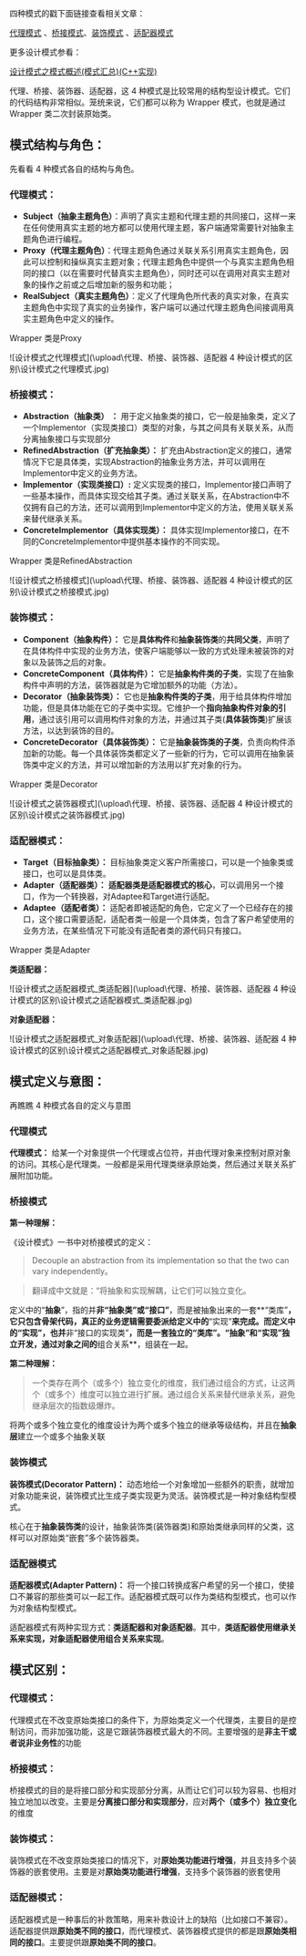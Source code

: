 四种模式的戳下面链接查看相关文章：

[代理模式](https://blog.csdn.net/leacock1991/article/details/112156920) 、[桥接模式](https://blog.csdn.net/leacock1991/article/details/111998683)、[装饰模式](https://blog.csdn.net/leacock1991/article/details/112056643) 、[适配器模式](https://blog.csdn.net/leacock1991/article/details/111938387)

更多设计模式参看：

[设计模式之模式概述(模式汇总)(C++实现)](https://blog.csdn.net/leacock1991/article/details/111713017)

代理、桥接、装饰器、适配器，这 4 种模式是比较常用的结构型设计模式。它们的代码结构非常相似。笼统来说，它们都可以称为 Wrapper 模式，也就是通过 Wrapper 类二次封装原始类。

## 模式结构与角色：

先看看 4 种模式各自的结构与角色。

### 代理模式：

- **Subject（抽象主题角色）**：声明了真实主题和代理主题的共同接口，这样一来在任何使用真实主题的地方都可以使用代理主题，客户端通常需要针对抽象主题角色进行编程。
- **Proxy（代理主题角色）**：代理主题角色通过关联关系引用真实主题角色，因此可以控制和操纵真实主题对象；代理主题角色中提供一个与真实主题角色相同的接口（以在需要时代替真实主题角色），同时还可以在调用对真实主题对象的操作之前或之后增加新的服务和功能；
- **RealSubject（真实主题角色）**：定义了代理角色所代表的真实对象，在真实主题角色中实现了真实的业务操作，客户端可以通过代理主题角色间接调用真实主题角色中定义的操作。

Wrapper 类是Proxy

![设计模式之代理模式](\upload\代理、桥接、装饰器、适配器 4 种设计模式的区别\设计模式之代理模式.jpg)

### 桥接模式：

- **Abstraction（抽象类） ：** 用于定义抽象类的接口，它一般是抽象类，定义了一个Implementor（实现类接口）类型的对象，与其之间具有关联关系，从而分离抽象接口与实现部分
- **RefinedAbstraction（扩充抽象类）：** 扩充由Abstraction定义的接口，通常情况下它是具体类，实现Abstraction的抽象业务方法，并可以调用在Implementor中定义的业务方法。
- **Implementor（实现类接口）:** 定义实现类的接口，Implementor接口声明了一些基本操作，而具体实现交给其子类。通过关联关系，在Abstraction中不仅拥有自己的方法，还可以调用到Implementor中定义的方法，使用关联关系来替代继承关系。
- **ConcreteImplementor（具体实现类）：** 具体实现Implementor接口，在不同的ConcreteImplementor中提供基本操作的不同实现。

Wrapper 类是RefinedAbstraction

![设计模式之桥接模式](\upload\代理、桥接、装饰器、适配器 4 种设计模式的区别\设计模式之桥接模式.jpg)



### 装饰模式：

- **Component（抽象构件）：** 它是**具体构件**和**抽象装饰类**的**共同父类**，声明了在具体构件中实现的业务方法，使客户端能够以一致的方式处理未被装饰的对象以及装饰之后的对象。
- **ConcreteComponent（具体构件）：** 它是**抽象构件类的子类**，实现了在抽象构件中声明的方法，装饰器就是为它增加额外的功能（方法）。
- **Decorator（抽象装饰类）：** 它也是**抽象构件类的子类**，用于给具体构件增加功能，但是具体功能在它的子类中实现。它维护一个**指向抽象构件对象的引用**，通过该引用可以调用构件对象的方法，并通过其子类(**具体装饰类**)扩展该方法，以达到装饰的目的。
- **ConcreteDecorator（具体装饰类）：** 它是**抽象装饰类的子类**，负责向构件添加新的功能。每一个具体装饰类都定义了一些新的行为，它可以调用在抽象装饰类中定义的方法，并可以增加新的方法用以扩充对象的行为。

Wrapper 类是Decorator

![设计模式之装饰器模式](\upload\代理、桥接、装饰器、适配器 4 种设计模式的区别\设计模式之装饰器模式.jpg)



### 适配器模式：

- **Target（目标抽象类）：** 目标抽象类定义客户所需接口，可以是一个抽象类或接口，也可以是具体类。
- **Adapter（适配器类）：** **适配器类是适配器模式的核心**，可以调用另一个接口，作为一个转换器，对Adaptee和Target进行适配。
- **Adaptee（适配者类）：** 适配者即被适配的角色，它定义了一个已经存在的接口，这个接口需要适配，适配者类一般是一个具体类，包含了客户希望使用的业务方法，在某些情况下可能没有适配者类的源代码只有接口。

Wrapper 类是Adapter

**类适配器：**

![设计模式之适配器模式_类适配器](\upload\代理、桥接、装饰器、适配器 4 种设计模式的区别\设计模式之适配器模式_类适配器.jpg)



**对象适配器：**

![设计模式之适配器模式_对象适配器](\upload\代理、桥接、装饰器、适配器 4 种设计模式的区别\设计模式之适配器模式_对象适配器.jpg)

## 模式定义与意图：

再瞧瞧 4 种模式各自的定义与意图

### 代理模式

**代理模式：** 给某一个对象提供一个代理或占位符，并由代理对象来控制对原对象的访问。其核心是代理类。一般都是采用代理类继承原始类，然后通过关联关系扩展附加功能。

### 桥接模式

**第一种理解：**

《设计模式》一书中对桥接模式的定义：

> Decouple an abstraction from its implementation so that the two can vary independently。

> 翻译成中文就是：“将抽象和实现解耦，让它们可以独立变化。

定义中的“**抽象**”，指的并**非“抽象类”或“接口”**，而是被抽象出来的一套**“类库”**，它只包含骨架代码，真正的业务逻辑需要委派给定义中的**“实现”**来完成。而定义中的“实现”，也并**非“接口的实现类”**，而是一套独立的“类库”。“抽象”和“实现”独立开发，通过对象之间的**组合关系**，组装在一起。

**第二种理解：**

>一个类存在两个（或多个）独立变化的维度，我们通过组合的方式，让这两个（或多个）维度可以独立进行扩展。通过组合关系来替代继承关系，避免继承层次的指数级爆炸。

将两个或多个独立变化的维度设计为两个或多个独立的继承等级结构，并且在**抽象层**建立一个或多个抽象关联

### 装饰模式

**装饰模式(Decorator Pattern)：** 动态地给一个对象增加一些额外的职责，就增加对象功能来说，装饰模式比生成子类实现更为灵活。装饰模式是一种对象结构型模式。

核心在于**抽象装饰类**的设计，抽象装饰类(装饰器类)和原始类继承同样的父类，这样可以对原始类“嵌套”多个装饰器类。

### 适配器模式

**适配器模式(Adapter Pattern)：** 将一个接口转换成客户希望的另一个接口，使接口不兼容的那些类可以一起工作。适配器模式既可以作为类结构型模式，也可以作为对象结构型模式。

适配器模式有两种实现方式：**类适配器和对象适配器**。其中，**类适配器使用继承关系来实现，对象适配器使用组合关系来实现**。



## 模式区别：



### 代理模式：

代理模式在不改变原始类接口的条件下，为原始类定义一个代理类，主要目的是控制访问，而非加强功能，这是它跟装饰器模式最大的不同。主要增强的是**非主干或者说非业务性**的功能



### 桥接模式：

桥接模式的目的是将接口部分和实现部分分离，从而让它们可以较为容易、也相对独立地加以改变。主要是**分离接口部分和实现部分**，应对**两个（或多个）独立变化**的维度



### 装饰模式：

装饰模式在不改变原始类接口的情况下，对**原始类功能进行增强**，并且支持多个装饰器的嵌套使用。主要是对**原始类功能进行增强**，支持多个装饰器的嵌套使用

### 适配器模式：

适配器模式是一种事后的补救策略，用来补救设计上的缺陷（比如接口不兼容）。适配器提供跟**原始类不同的接口**，而代理模式、装饰器模式提供的都是跟**原始类相同的接口**。主要提供跟**原始类不同的接口**。







